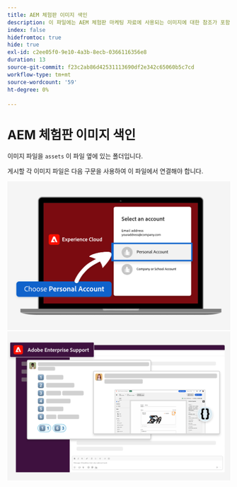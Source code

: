 ```yaml
---
title: AEM 체험판 이미지 색인
description: 이 파일에는 AEM 체험판 마케팅 자료에 사용되는 이미지에 대한 참조가 포함되어 있습니다.
index: false
hidefromtoc: true
hide: true
exl-id: c2ee05f0-9e10-4a3b-8ecb-0366116356e8
duration: 13
source-git-commit: f23c2ab86d42531113690df2e342c65060b5c7cd
workflow-type: tm+mt
source-wordcount: '59'
ht-degree: 0%

---
```


# AEM 체험판 이미지 색인

이미지 파일을 `assets` 이 파일 옆에 있는 폴더입니다.

게시할 각 이미지 파일은 다음 구문을 사용하여 이 파일에서 연결해야 합니다.

![체험판 이미지 개인 계정](./assets/select-personal-account.png)
![Slack 이메일 이미지](./assets/Slack-email-image.png)
